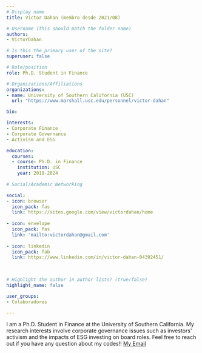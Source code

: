 ```yaml
---
# Display name
title: Victor Dahan (membro desde 2021/08)

# Username (this should match the folder name)
authors:
- VictorDahan

# Is this the primary user of the site?
superuser: false

# Role/position
role: Ph.D. Student in Finance

# Organizations/Affiliations
organizations:
- name: University of Southern California (USC)
  url: "https://www.marshall.usc.edu/personnel/victor-dahan"

bio:

interests:
- Corporate Finance
- Corporate Governance
- Activism and ESG

education:
  courses:
  - course: Ph.D. in Finance
    institution: USC
    year: 2019-2024
    
# Social/Academic Networking

social:
- icon: browser
  icon_pack: fas
  link: https://sites.google.com/view/victordahan/home
  
- icon: envelope
  icon_pack: fas
  link: 'mailto:victordahan@gmail.com'
  
- icon: linkedin
  icon_pack: fab
  link: https://www.linkedin.com/in/victor-dahan-04392451/
  

  
# Highlight the author in author lists? (true/false)
highlight_name: false

user_groups:
- Colaboradores

---
```


I am a Ph.D. Student in Finance at the University of Southern California. My research interests involve corporate governance issues such as investors' activism and the impacts of ESG investing on board roles.  Feel free to reach out if you have any question about my codes!! [My Email](mailto:victordahan@gmail.com)



